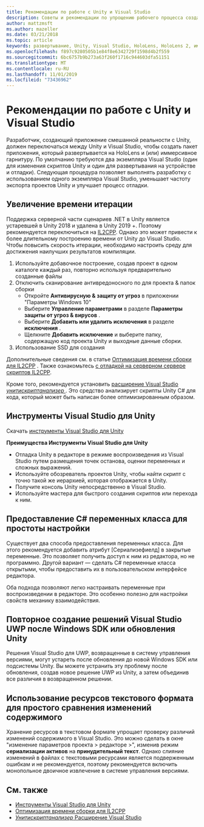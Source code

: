 ```yaml
---
title: Рекомендации по работе с Unity и Visual Studio
description: Советы и рекомендации по упрощению рабочего процесса создания приложения смешанной реальности с помощью Unity и Visual Studio.
author: mattzmsft
ms.author: mazeller
ms.date: 03/21/2018
ms.topic: article
keywords: развертывание, Unity, Visual Studio, HoloLens, HoloLens 2, иммерсивное головной телефон
ms.openlocfilehash: f897c9280505b1e84f8e6342729f1598d4b2f559
ms.sourcegitcommit: 6bc6757b9b273a63f260f1716c944603dfa51151
ms.translationtype: MT
ms.contentlocale: ru-RU
ms.lasthandoff: 11/01/2019
ms.locfileid: "73436962"
---
```

# <a name="best-practices-for-working-with-unity-and-visual-studio"></a>Рекомендации по работе с Unity и Visual Studio

Разработчик, создающий приложение смешанной реальности с Unity, должен переключаться между Unity и Visual Studio, чтобы создать пакет приложения, который развертывается на HoloLens и (или) иммерсивное гарнитуру. По умолчанию требуются два экземпляра Visual Studio (один для изменения скриптов Unity и один для развертывания на устройстве и отладки). Следующая процедура позволяет выполнять разработку с использованием одного экземпляра Visual Studio, уменьшает частоту экспорта проектов Unity и улучшает процесс отладки.

## <a name="improving-iteration-time"></a>Увеличение времени итерации

Поддержка серверной части сценариев .NET в Unity является устаревшей в Unity 2018 и удалена в Unity 2019 +. Поэтому рекомендуется переключиться на [IL2CPP](https://docs.unity3d.com/Manual/IL2CPP.html). Однако это может привести к более длительному построению времени от Unity до Visual Studio. Чтобы повысить скорость итерации, необходимо настроить среду для достижения наилучших результатов компиляции.

1) Используйте добавочное построение, создав проект в одном каталоге каждый раз, повторно используя предварительно созданные файлы
2) Отключить сканирование антивредоносного по для проекта & папок сборки
   - Откройте **Антивирусную & защиту от угроз** в приложении "Параметры Windows 10"
   - Выберите **Управление параметрами** в разделе **Параметры защиты от угроз & вирусов** .
   - Выберите **Добавить или удалить исключения** в разделе **исключения** .
   - Щелкните **Добавить исключение** и выберите папку, содержащую код проекта Unity и выходные данные сборки.
3) Использование SSD для создания

Дополнительные сведения см. в статье [Оптимизация времени сборки для IL2CPP](https://docs.unity3d.com/Manual/IL2CPP-OptimizingBuildTimes.html) . Также ознакомьтесь [с отладкой на серверном сервере скриптов IL2CPP](https://docs.unity3d.com/Manual/windowsstore-debugging-il2cpp.html).

Кроме того, рекомендуется установить [расширение Visual Studio *унитискриптанализер* ](https://github.com/Microsoft/MixedRealityCompanionKit/tree/master/UnityScriptAnalyzer). Это средство анализирует скрипты Unity C# для кода, который может быть написан более оптимизированным образом.

## <a name="visual-studio-tools-for-unity"></a>Инструменты Visual Studio для Unity

Скачать [инструменты Visual Studio для Unity](https://docs.microsoft.com/visualstudio/cross-platform/getting-started-with-visual-studio-tools-for-unity?view=vs-2019)

**Преимущества Инструменты Visual Studio для Unity**
* Отладка Unity в редакторе в режиме воспроизведения из Visual Studio путем размещения точек останова, оценки переменных и сложных выражений.
* Используйте обозреватель проектов Unity, чтобы найти скрипт с точно такой же иерархией, которая отображается в Unity.
* Получите консоль Unity непосредственно в Visual Studio.
* Используйте мастера для быстрого создания скриптов или перехода к ним.

## <a name="expose-c-class-variables-for-easy-tuning"></a>Предоставление C# переменных класса для простоты настройки

Существует два способа предоставления переменных класса. Для этого рекомендуется добавить атрибут [Сериализефиелд] в закрытые переменные. Это позволяет получить доступ к ним из редактора, но не программно.  Другой вариант — сделать C# переменные класса открытыми, чтобы предоставить их в пользовательском интерфейсе редактора. 

Оба подхода позволяют легко настраивать переменные при воспроизведении в редакторе. Это особенно полезно для настройки свойств механику взаимодействия.

## <a name="regenerate-uwp-visual-studio-solutions-after-windows-sdk-or-unity-upgrade"></a>Повторное создание решений Visual Studio UWP после Windows SDK или обновления Unity

Решения Visual Studio для UWP, возвращенные в систему управления версиями, могут устареть после обновления до новой Windows SDK или подсистемы Unity. Вы можете устранить эту проблему после обновления, создав новое решение UWP из Unity, а затем объединив все различия в возвращенном решении.

## <a name="use-text-format-assets-for-easy-comparison-of-content-changes"></a>Использование ресурсов текстового формата для простого сравнения изменений содержимого

Хранение ресурсов в текстовом формате упрощает проверку различий изменений содержимого в Visual Studio. Это можно сделать в окне "изменение параметров проекта > редакторе >", изменив режим **сериализации активов** на **принудительный текст**. Однако слияние изменений в файлах с текстовыми ресурсами является подверженным ошибкам и не рекомендуется, поэтому рекомендуется включить монопольное двоичное извлечение в системе управления версиями.

## <a name="see-also"></a>См. также
- [Инструменты Visual Studio для Unity](https://visualstudiogallery.msdn.microsoft.com/8d26236e-4a64-4d64-8486-7df95156aba9)
- [Оптимизация времени сборки для IL2CPP](https://docs.unity3d.com/Manual/IL2CPP-OptimizingBuildTimes.html)
- [*Унитискриптанализер* Расширение Visual Studio](https://github.com/Microsoft/MixedRealityCompanionKit/tree/master/UnityScriptAnalyzer)